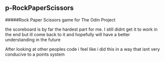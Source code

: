 ## p-RockPaperScissors
#####Rock Paper Scissors game for The Odin Project

the scoreboard is by far the hardest part for me. I still didnt get it to work in the end but ill come back to it and hopefully will have a better understanding in the future

After looking at other peoples code i feel like i did this in a way that isnt very conducive to a points system

